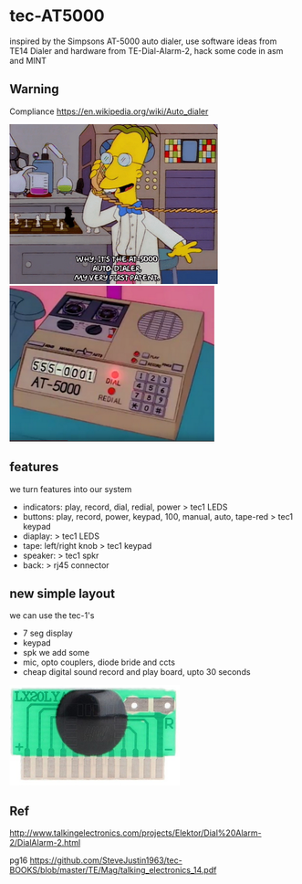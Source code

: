 # tec-AT5000
inspired by the Simpsons AT-5000 auto dialer,
use software ideas from TE14 Dialer and hardware from TE-Dial-Alarm-2, hack some code in asm and MINT 

## Warning

Compliance
https://en.wikipedia.org/wiki/Auto_dialer


![](https://github.com/SteveJustin1963/tec-AT5000/blob/master/pics/mp1.png)
![](https://github.com/SteveJustin1963/tec-AT5000/blob/master/pics/mpad1.png)

## features
we turn features into our system
- indicators: play, record, dial, redial, power > tec1 LEDS
- buttons: play, record, power, keypad, 100, manual, auto, tape-red > tec1 keypad 
- diaplay: > tec1 LEDS
- tape: left/right knob > tec1 keypad
- speaker: > tec1 spkr
- back: > rj45 connector

## new simple layout
we can use the tec-1's 
- 7 seg display
- keypad
- spk
we add some
- mic, opto couplers, diode bride and ccts
- cheap digital sound record and play board, upto 30 seconds

![](https://github.com/SteveJustin1963/tec-AT5000/blob/master/docs/vmc1.png)




 
## Ref

http://www.talkingelectronics.com/projects/Elektor/Dial%20Alarm-2/DialAlarm-2.html

pg16   https://github.com/SteveJustin1963/tec-BOOKS/blob/master/TE/Mag/talking_electronics_14.pdf
